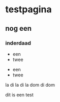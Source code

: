<style>
.lijn {border-style: solid 1px; border-color:Red;}
  
.one {
    border-style: solid 1px;
    border-color: Yellow;
}
</style>

<body>

<h1> testpagina</h1>
<h2>nog een</h2>
<h3> inderdaad</h3>

<ul>
  <li>een</li>
  <li>twee</li>
</ul>

<p><ul>
  <li>een</li>
  <li>twee</li>
</ul></p>

la di la di la
dom di dom

<p class="lijn">dit is een test</p>

<p class="one">  </p>

</body>
